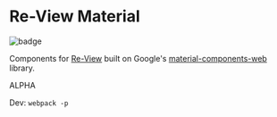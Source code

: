 # Re-View Material

![badge](https://img.shields.io/clojars/v/re-view.material.svg)

Components for [Re-View](https://www.github.com/braintripping/re-view) built on Google's [material-components-web](https://github.com/material-components/material-components-web) library.

ALPHA

Dev: `webpack -p`